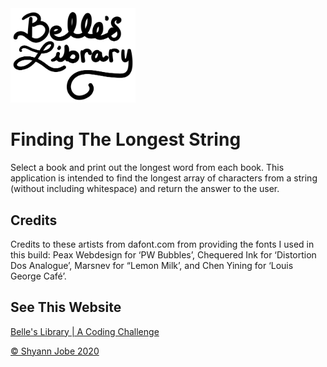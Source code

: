 <img src="/StarCoderChallenge/Images//BLwriting.png" width="200px">

# Finding The Longest String

Select a book and print out the longest word from each book. This application is intended to find the longest array of characters from a string (without including whitespace) and return the answer to the user.

## Credits
Credits to these artists from dafont.com from providing the fonts I used in this build: Peax Webdesign for ‘PW Bubbles’, Chequered Ink for ‘Distortion Dos Analogue’, Marsnev for “Lemon Milk’, and Chen Yining for ‘Louis George Café’.

## See This Website
[Belle's Library | A Coding Challenge](https://belleslibrary.netlify.app)

[© Shyann Jobe 2020](https://shyann.netlify.app)
